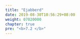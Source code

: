 ```yaml
---
title: "Ejabberd"
date: 2019-08-30T10:56:29+08:00
weight: 07020000
chapter: true
pre: "<b>7.2 </b>"
---
```

